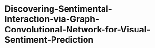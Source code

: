 # Discovering-Sentimental-Interaction-via-Graph-Convolutional-Network-for-Visual-Sentiment-Prediction